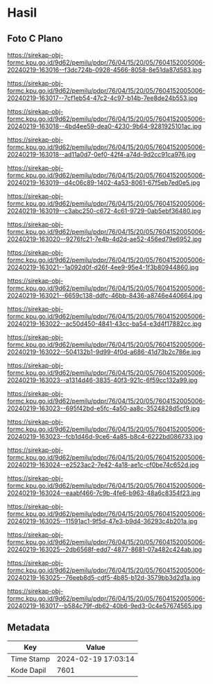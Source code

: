 # Hasil

## Foto C Plano

https://sirekap-obj-formc.kpu.go.id/9d62/pemilu/pdpr/76/04/15/20/05/7604152005006-20240219-163016--f3dc724b-0928-4566-8058-8e51da87d583.jpg

https://sirekap-obj-formc.kpu.go.id/9d62/pemilu/pdpr/76/04/15/20/05/7604152005006-20240219-163017--7cf1eb54-47c2-4c97-b14b-7ee8de24b553.jpg

https://sirekap-obj-formc.kpu.go.id/9d62/pemilu/pdpr/76/04/15/20/05/7604152005006-20240219-163018--4bd4ee59-dea0-4230-9b64-9281925101ac.jpg

https://sirekap-obj-formc.kpu.go.id/9d62/pemilu/pdpr/76/04/15/20/05/7604152005006-20240219-163018--ad11a0d7-0ef0-42f4-a74d-9d2cc91ca976.jpg

https://sirekap-obj-formc.kpu.go.id/9d62/pemilu/pdpr/76/04/15/20/05/7604152005006-20240219-163019--d4c06c89-1402-4a53-8061-67f5eb7ed0e5.jpg

https://sirekap-obj-formc.kpu.go.id/9d62/pemilu/pdpr/76/04/15/20/05/7604152005006-20240219-163019--c3abc250-c672-4c61-9729-0ab5ebf36480.jpg

https://sirekap-obj-formc.kpu.go.id/9d62/pemilu/pdpr/76/04/15/20/05/7604152005006-20240219-163020--9276fc21-7e4b-4d2d-ae52-456ed79e6952.jpg

https://sirekap-obj-formc.kpu.go.id/9d62/pemilu/pdpr/76/04/15/20/05/7604152005006-20240219-163021--1a092d0f-d26f-4ee9-95e4-1f3b80944860.jpg

https://sirekap-obj-formc.kpu.go.id/9d62/pemilu/pdpr/76/04/15/20/05/7604152005006-20240219-163021--6659c138-ddfc-46bb-8436-a8746e440664.jpg

https://sirekap-obj-formc.kpu.go.id/9d62/pemilu/pdpr/76/04/15/20/05/7604152005006-20240219-163022--ac50d450-4841-43cc-ba54-e3d4f17882cc.jpg

https://sirekap-obj-formc.kpu.go.id/9d62/pemilu/pdpr/76/04/15/20/05/7604152005006-20240219-163022--504132b1-9d99-4f0d-a686-41d73b2c786e.jpg

https://sirekap-obj-formc.kpu.go.id/9d62/pemilu/pdpr/76/04/15/20/05/7604152005006-20240219-163023--a1314d46-3835-40f3-921c-6f59cc132a99.jpg

https://sirekap-obj-formc.kpu.go.id/9d62/pemilu/pdpr/76/04/15/20/05/7604152005006-20240219-163023--695f42bd-e5fc-4a50-aa8c-3524828d5cf9.jpg

https://sirekap-obj-formc.kpu.go.id/9d62/pemilu/pdpr/76/04/15/20/05/7604152005006-20240219-163023--fcb1d46d-9ce6-4a85-b8c4-6222bd086733.jpg

https://sirekap-obj-formc.kpu.go.id/9d62/pemilu/pdpr/76/04/15/20/05/7604152005006-20240219-163024--e2523ac2-7e42-4a18-ae1c-cf0be74c652d.jpg

https://sirekap-obj-formc.kpu.go.id/9d62/pemilu/pdpr/76/04/15/20/05/7604152005006-20240219-163024--eaabf466-7c9b-4fe6-b963-48a6c8354f23.jpg

https://sirekap-obj-formc.kpu.go.id/9d62/pemilu/pdpr/76/04/15/20/05/7604152005006-20240219-163025--11591ac1-9f5d-47e3-b9d4-36293c4b201a.jpg

https://sirekap-obj-formc.kpu.go.id/9d62/pemilu/pdpr/76/04/15/20/05/7604152005006-20240219-163025--2db6568f-edd7-4877-8681-07a482c424ab.jpg

https://sirekap-obj-formc.kpu.go.id/9d62/pemilu/pdpr/76/04/15/20/05/7604152005006-20240219-163025--76eeb8d5-cdf5-4b85-b12d-3579bb3d2d1a.jpg

https://sirekap-obj-formc.kpu.go.id/9d62/pemilu/pdpr/76/04/15/20/05/7604152005006-20240219-163017--b584c79f-db62-40b6-9ed3-0c4e57674565.jpg


## Metadata

| Key        | Value               |
| ---------- | ------------------- |
| Time Stamp | 2024-02-19 17:03:14 |
| Kode Dapil | 7601                |



